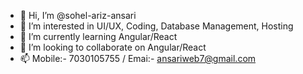 - 👋 Hi, I’m @sohel-ariz-ansari
- 👀 I’m interested in UI/UX, Coding, Database Management, Hosting
- 🌱 I’m currently learning Angular/React
- 💞️ I’m looking to collaborate on Angular/React
- 📫 Mobile:- 7030105755 / Emai:- ansariweb7@gmail.com

<!---
sohel-ariz-ansari/sohel-ariz-ansari is a ✨ special ✨ repository because its `README.md` (this file) appears on your GitHub profile.
You can click the Preview link to take a look at your changes.
--->
